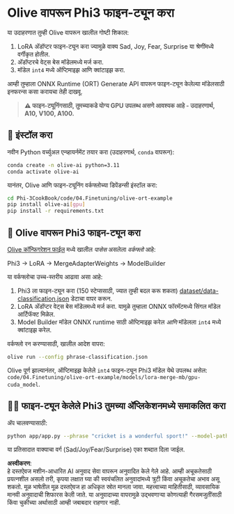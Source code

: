 # Olive वापरून Phi3 फाइन-ट्यून करा

या उदाहरणात तुम्ही Olive वापरून खालील गोष्टी शिकाल:

1. LoRA अ‍ॅडॉप्टर फाइन-ट्यून करा ज्यामुळे वाक्य Sad, Joy, Fear, Surprise या श्रेणींमध्ये वर्गीकृत होतील.
1. अ‍ॅडॉप्टरचे वेट्स बेस मॉडेलमध्ये मर्ज करा.
1. मॉडेल `int4` मध्ये ऑप्टिमाइझ आणि क्वांटाइझ करा.

आम्ही तुम्हाला ONNX Runtime (ORT) Generate API वापरून फाइन-ट्यून केलेल्या मॉडेलसाठी इनफरन्स कसा करायचा तेही दाखवू.

> **⚠️ फाइन-ट्यूनिंगसाठी, तुमच्याकडे योग्य GPU उपलब्ध असणे आवश्यक आहे - उदाहरणार्थ, A10, V100, A100.**

## 💾 इंस्टॉल करा

नवीन Python वर्च्युअल एन्व्हायर्नमेंट तयार करा (उदाहरणार्थ, `conda` वापरून):

```bash
conda create -n olive-ai python=3.11
conda activate olive-ai
```

यानंतर, Olive आणि फाइन-ट्यूनिंग वर्कफ्लोच्या डिपेंडन्सी इंस्टॉल करा:

```bash
cd Phi-3CookBook/code/04.Finetuning/olive-ort-example
pip install olive-ai[gpu]
pip install -r requirements.txt
```

## 🧪 Olive वापरून Phi3 फाइन-ट्यून करा
[Olive कॉन्फिगरेशन फाईल](../../../../../code/03.Finetuning/olive-ort-example/phrase-classification.json) मध्ये खालील *पासेस* असलेला *वर्कफ्लो* आहे:

Phi3 -> LoRA -> MergeAdapterWeights -> ModelBuilder

या वर्कफ्लोचा उच्च-स्तरीय आढावा असा आहे:

1. Phi3 ला फाइन-ट्यून करा (150 स्टेप्ससाठी, ज्यात तुम्ही बदल करू शकता) [dataset/data-classification.json](../../../../../code/03.Finetuning/olive-ort-example/dataset/dataset-classification.json) डेटाचा वापर करून.
1. LoRA अ‍ॅडॉप्टर वेट्स बेस मॉडेलमध्ये मर्ज करा. यामुळे तुम्हाला ONNX फॉरमॅटमध्ये सिंगल मॉडेल आर्टिफॅक्ट मिळेल.
1. Model Builder मॉडेल ONNX runtime साठी ऑप्टिमाइझ करेल *आणि* मॉडेलला `int4` मध्ये क्वांटाइझ करेल.

वर्कफ्लो रन करण्यासाठी, खालील आदेश वापरा:

```bash
olive run --config phrase-classification.json
```

Olive पूर्ण झाल्यानंतर, ऑप्टिमाइझ केलेले `int4` फाइन-ट्यून Phi3 मॉडेल येथे उपलब्ध असेल: `code/04.Finetuning/olive-ort-example/models/lora-merge-mb/gpu-cuda_model`.

## 🧑‍💻 फाइन-ट्यून केलेले Phi3 तुमच्या ॲप्लिकेशनमध्ये समाकलित करा

ॲप चालवण्यासाठी:

```bash
python app/app.py --phrase "cricket is a wonderful sport!" --model-path models/lora-merge-mb/gpu-cuda_model
```

या प्रतिसादात वाक्याचा वर्ग (Sad/Joy/Fear/Surprise) एका शब्दात दिला जाईल.

**अस्वीकरण**:  
हे दस्तऐवज मशीन-आधारित AI अनुवाद सेवा वापरून अनुवादित केले गेले आहे. आम्ही अचूकतेसाठी प्रयत्नशील असलो तरी, कृपया लक्षात घ्या की स्वयंचलित अनुवादांमध्ये त्रुटी किंवा अचूकतेचा अभाव असू शकतो. मूळ भाषेतील मूळ दस्तऐवज हा अधिकृत स्रोत मानला जावा. महत्त्वाच्या माहितीसाठी, व्यावसायिक मानवी अनुवादाची शिफारस केली जाते. या अनुवादाच्या वापरामुळे उद्भवणाऱ्या कोणत्याही गैरसमजुतींसाठी किंवा चुकीच्या अर्थासाठी आम्ही जबाबदार राहणार नाही.